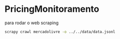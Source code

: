 # PricingMonitoramento

para rodar o web scraping
```bash
scrapy crawl mercadolivre -o ../../data/data.jsonl
```